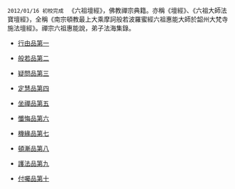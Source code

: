 

`2012/01/16 初校完成 `
《六祖壇經》，佛教禪宗典籍。亦稱《壇經》、《六祖大師法寶壇經》，全稱《南宗頓教最上大乘摩訶般若波羅蜜經六祖惠能大師於韶州大梵寺施法壇經》。禪宗六祖惠能說，弟子法海集錄。

* [行由品第一](001.md)

* [般若品第二](002.md)

* [疑問品第三](003.md)

* [定慧品第四](004.md)

* [坐禪品第五](005.md)

* [懺悔品第六](006.md)

* [機緣品第七](007.md)

* [頓漸品第八](008.md)

* [護法品第九](009.md)

* [付囑品第十](010.md)
&nbsp;

